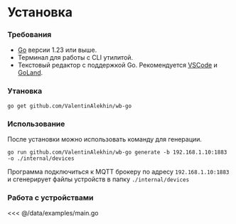 # Установка

### Требования

- [Go](https://go.dev/doc/install) версии 1.23 или выше.
- Терминал для работы с CLI утилитой.
- Текстовый редактор с поддержкой Go. Рекомендуется [VSCode](https://code.visualstudio.com/download) и [GoLand](https://www.jetbrains.com/help/go/installation-guide.html).

### Утановка

```shell
go get github.com/ValentinAlekhin/wb-go
```

### Использование

После установки можно использовать команду для генерации.

```shell
go run github.com/ValentinAlekhin/wb-go generate -b 192.168.1.10:1883 -o ./internal/devices
```

Программа подключиться к MQTT брокеру по адресу `192.168.1.10:1883` и сгенерирует файлы устройств в папку `./internal/devices`

### Работа с устройствами

<<< @/data/examples/main.go
